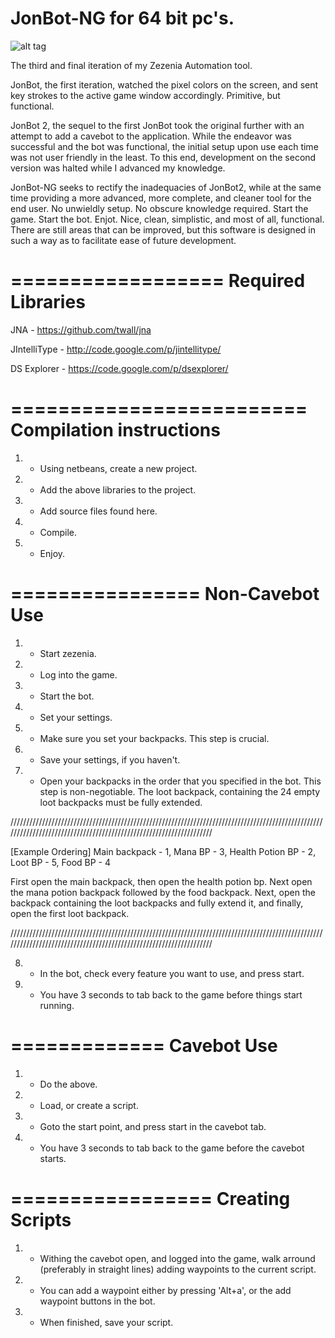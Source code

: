 JonBot-NG for 64 bit pc's.
==========================

![alt tag](http://i.imgur.com/NSAIqpq.png)


The third and final iteration of my Zezenia Automation tool.

JonBot, the first iteration, watched the pixel colors on the screen, and sent key strokes to the active game window accordingly. Primitive, but functional.

JonBot 2, the sequel to the first JonBot took the original further with an attempt to add a cavebot to the application. While the endeavor was successful and the bot was functional, the initial setup upon use each time was not user friendly in the least. To this end, development on the second version was halted while I advanced my knowledge.

JonBot-NG seeks to rectify the inadequacies of JonBot2, while at the same time providing a more advanced, more 
complete, and cleaner tool for the end user. No unwieldly setup. No obscure knowledge required. Start the game. Start the bot. Enjot. Nice, clean, simplistic, and most of all, functional. There are still areas that can be improved, but this software is designed in such a way as to facilitate ease of future development.


==================
Required Libraries
==================
JNA - https://github.com/twall/jna

JIntelliType - http://code.google.com/p/jintellitype/

DS Explorer - https://code.google.com/p/dsexplorer/


=========================
Compilation instructions
=========================

1) - Using netbeans, create a new project.

2) - Add the above libraries to the project.

3) - Add source files found here.

4) - Compile.

5) - Enjoy.


================
Non-Cavebot Use
================

1) - Start zezenia.

2) - Log into the game.

3) - Start the bot.

4) - Set your settings.

5) - Make sure you set your backpacks. This step is crucial.

6) - Save your settings, if you haven't.

7) - Open your backpacks in the order that you specified in the bot. This step is non-negotiable. The loot backpack, containing the 24 empty loot backpacks must be fully extended. 

///////////////////////////////////////////////////////////////////////////////////////////////////////////////////////////////////////////////////////////////////

[Example Ordering] Main backpack - 1, Mana BP - 3, Health Potion BP - 2, Loot BP - 5, Food BP - 4

First open the main backpack, then open the health potion bp. Next open the mana potion backpack followed by the food backpack. Next, open the backpack containing the loot backpacks and fully extend it, and finally, open the first loot backpack.

///////////////////////////////////////////////////////////////////////////////////////////////////////////////////////////////////////////////////////////////////

8) - In the bot, check every feature you want to use, and press start.

9) - You have 3 seconds to tab back to the game before things start running.


=============
Cavebot Use
=============

1) - Do the above.

2) - Load, or create a script.

3) - Goto the start point, and press start in the cavebot tab.

4) - You have 3 seconds to tab back to the game before the cavebot starts.


=================
Creating Scripts
=================

1) - Withing the cavebot open, and logged into the game, walk arround (preferably in straight lines)
adding waypoints to the current script.

2) - You can add a waypoint either by pressing 'Alt+a', or the add waypoint buttons in the bot.

3) - When finished, save your script.
